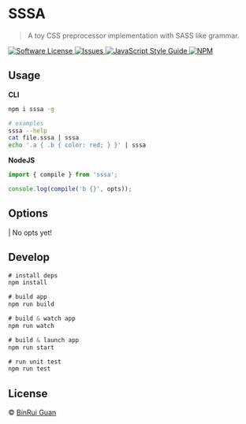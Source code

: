 # SSSA
> A toy CSS preprocessor implementation with SASS like grammar.

<p>
    <a href="LICENSE">
        <img src="https://img.shields.io/badge/license-MIT-brightgreen.svg" alt="Software License" />
    </a>
    <a href="https://github.com/differui/sssa/issues">
        <img src="https://img.shields.io/github/issues/differui/sssa.svg" alt="Issues" />
    </a>
    <a href="http://standardjs.com/">
        <img src="https://img.shields.io/badge/code%20style-standard-brightgreen.svg" alt="JavaScript Style Guide" />
    </ahttp->
    <a href="https://npmjs.org/package/sssa">
        <img src="https://img.shields.io/npm/v/sssa.svg?style=flat-squar" alt="NPM" />
    </a>
</p>

## Usage

**CLI**

```bash
npm i sssa -g

# examples
sssa --help
cat file.sssa | sssa
echo '.a { .b { color: red; } }' | sssa
```

**NodeJS**

```js
import { compile } from 'sssa';

console.log(compile('b {}', opts));
```

## Options

| No opts yet!

## Develop

```js
# install deps
npm install

# build app
npm run build

# build & watch app
npm run watch

# build & launch app
npm run start

# run unit test
npm run test
```

## License

&copy; [BinRui Guan](mailto:differui@gmail.com)
